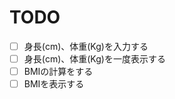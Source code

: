 TODO
====================
-[ ] 身長(cm)、体重(Kg)を入力する
-[ ] 身長(cm)、体重(Kg)を一度表示する
-[ ] BMIの計算をする
-[ ] BMIを表示する